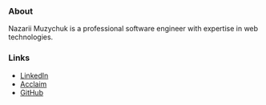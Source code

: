 ### About

Nazarii Muzychuk is a professional software engineer with expertise in web technologies.

### Links

- [LinkedIn](https://www.linkedin.com/in/nazarii-muzychuk)
- [Acclaim](https://www.youracclaim.com/user/nazarii-muzychuk)
- [GitHub](https://github.com/nmuzychuk)
